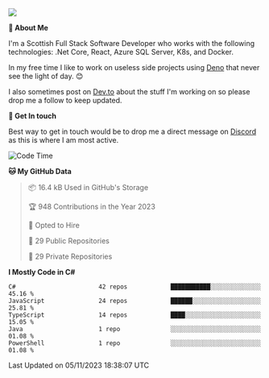 <img src="https://github.com/jasonhughes94/jasonhughes94/blob/main/header.png?raw=true">

**:tangerine: About Me**

I'm a Scottish Full Stack Software Developer who works with the following technologies: .Net Core, React, Azure SQL Server, K8s, and Docker.

In my free time I like to work on useless side projects using [Deno](https://deno.land/) that never see the light of day. 😊

I also sometimes post on [Dev.to](https://dev.to/jasonhughes94) about the stuff I'm working on so please drop me a follow to keep updated.

**:speech_balloon: Get In touch**

Best way to get in touch would be to drop me a direct message on [Discord](https://discordapp.com/users/206498666976903169) as this is where I am most active.

<!--START_SECTION:waka-->
![Code Time](http://img.shields.io/badge/Code%20Time-1%2C121%20hrs%2017%20mins-blue)

**🐱 My GitHub Data** 

> 📦 16.4 kB Used in GitHub's Storage 
 > 
> 🏆 948 Contributions in the Year 2023
 > 
> 💼 Opted to Hire
 > 
> 📜 29 Public Repositories 
 > 
> 🔑 29 Private Repositories 
 > 
**I Mostly Code in C#** 

```text
C#                       42 repos            ███████████░░░░░░░░░░░░░░   45.16 % 
JavaScript               24 repos            ██████░░░░░░░░░░░░░░░░░░░   25.81 % 
TypeScript               14 repos            ████░░░░░░░░░░░░░░░░░░░░░   15.05 % 
Java                     1 repo              ░░░░░░░░░░░░░░░░░░░░░░░░░   01.08 % 
PowerShell               1 repo              ░░░░░░░░░░░░░░░░░░░░░░░░░   01.08 % 
```




 Last Updated on 05/11/2023 18:38:07 UTC
<!--END_SECTION:waka-->
